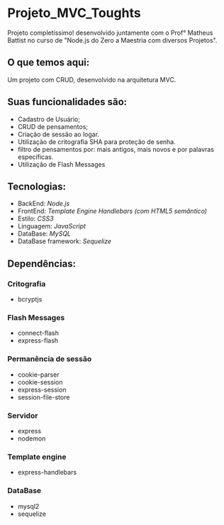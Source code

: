 # Projeto_MVC_Toughts

Projeto completíssimo! desenvolvido juntamente com o Prof° Matheus Battist no curso de "Node.js do Zero a Maestria com diversos Projetos".

## O que temos aqui:
Um projeto com CRUD, desenvolvido na arquitetura MVC.

## Suas funcionalidades são: 
* Cadastro de Usuário;
* CRUD de pensamentos;
* Criação de sessão ao logar.
* Utilização de critografia SHA para proteção de senha.
* filtro de pensamentos por: mais antigos, mais novos e por palavras específicas.
* Utilização de Flash Messages

## Tecnologias: 
* BackEnd: *Node.js*
* FrontEnd: *Template Engine Handlebars (com HTML5 semântico)*
* Estilo: *CSS3*
* Linguagem: *JavaScript*
* DataBase: *MySQL*
* DataBase framework: *Sequelize*

## Dependências:
### Critografia
* bcryptjs

### Flash Messages
* connect-flash 
* express-flash 

### Permanência de sessão
* cookie-parser
* cookie-session
* express-session
* session-file-store

### Servidor
* express
* nodemon

### Template engine
* express-handlebars 

### DataBase
* mysql2 
* sequelize 


